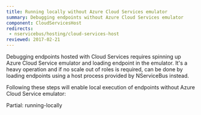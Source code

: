 ```yaml
---
title: Running locally without Azure Cloud Services emulator
summary: Debugging endpoints without Azure Cloud Services emulator
component: CloudServicesHost
redirects:
 - nservicebus/hosting/cloud-services-host
reviewed: 2017-02-21
---
```


Debugging endpoints hosted with Cloud Services requires spinning up Azure Cloud Service emulator and loading endpoint in the emulator. It's a heavy operation and if no scale out of roles is required, can be done by loading endpoints using a host process provided by NServiceBus instead.

Following these steps will enable local execution of endpoints without Azure Cloud Service emulator:

Partial: running-locally